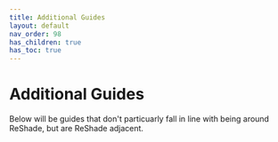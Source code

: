 ```yaml
---
title: Additional Guides
layout: default
nav_order: 98
has_children: true
has_toc: true
---
```


# Additional Guides

Below will be guides that don't particuarly fall in line with being around ReShade, but are ReShade adjacent.